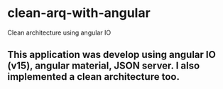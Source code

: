 # clean-arq-with-angular
Clean architecture using angular IO

## This application was develop using angular IO (v15), angular material, JSON server. I also implemented a clean architecture too.
